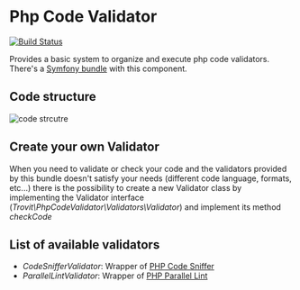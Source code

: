# Php Code Validator  

[![Build Status](https://travis-ci.org/trovit/php-code-validator.svg?branch=master)](https://travis-ci.org/trovit/php-code-validator)  

Provides a basic system to organize and execute php code validators.
There's a [Symfony bundle](https://github.com/trovit/php-code-validator) with this component.

## Code structure

![code strcutre](http://i.imgur.com/RZ6qmZ3.png)

## Create your own Validator

When you need to validate or check your code and the validators provided by this bundle doesn't satisfy your needs (different code language, formats, etc...) there is the possibility to create a new Validator class by implementing the Validator interface (_Trovit\PhpCodeValidator\Validators\Validator_) and implement its method *checkCode*

## List of available validators

- *CodeSnifferValidator*: Wrapper of [PHP Code Sniffer](https://github.com/squizlabs/PHP_CodeSniffer)
- *ParallelLintValidator*: Wrapper of [PHP Parallel Lint](https://github.com/JakubOnderka/PHP-Parallel-Lint)
